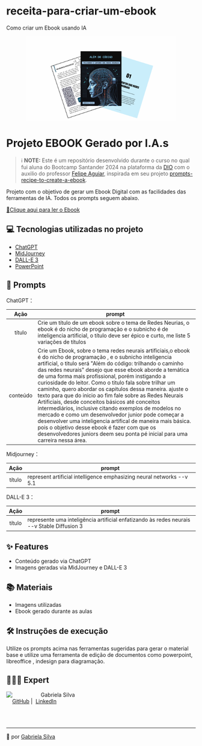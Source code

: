 # receita-para-criar-um-ebook
Como criar um Ebook usando IA

<p align="center">
<img 
    src="dkfnoieknf.png"
    width="400"  
/>
</p>

# Projeto EBOOK Gerado por I.A.s


 > ℹ️ **NOTE:** Este é um repositório desenvolvido durante o curso no qual fui aluna do Bootcamp Santander 2024 na plataforma da [DIO](https://dio.me) com o auxilio do professor [Felipe Aguiar](https://github.com/felipeAguiarCode), inspirada em seu projeto [prompts-recipe-to-create-a-ebook](https://github.com/felipeAguiarCode/prompts-recipe-to-create-a-ebook/tree/main).

Projeto com o objetivo de gerar um Ebook Digital com as facilidades das ferramentas de IA. Todos os prompts
seguem abaixo.

<a href="Ebook Redes Neuraus Artificiais.pdf" title="View PDF now"> 📕Clique aqui para ler o Ebook</a>

## 💻 Tecnologias utilizadas no projeto

- [ChatGPT](https://chat.openai.com/) 
- [MidJourney](https://www.midjourney.com/app/)
- [DALL-E 3](https://openart.ai/home)
- [PowerPoint](https://www.microsoft.com/en/microsoft-365/powerpoint)

## 🧠 Prompts


ChatGPT：

|   Ação   | prompt                                                                                                                                                                                                                                                                         |
| :------: | ------------------------------------------------------------------------------------------------------------------------------------------------------------------------------------------------------------------------------------------------------------------------------ |
|  título  | Crie um título de um ebook sobre o tema de Redes Neurias, o ebook é do nicho de programação e o subnicho é de inteligencia artificial, o título deve ser épico e curto, me liste 5 variações de títulos                                                        |
| conteúdo | Crie um Ebook, sobre o tema redes neurais artificiais,o ebook é do nicho de programação , e o subnicho inteligencia artificial, o titulo será "Além do código: trilhando o caminho das redes neurais" desejo que esse ebook aborde a temática de uma forma mais profissional, porém instigando a curiosidade do leitor. Como o titulo fala sobre trilhar um caminho, quero abordar os capitulos dessa maneira. ajuste o texto para que do inicio ao fim fale sobre as Redes Neurais Artificiais, desde conceitos básicos até conceitos intermediários, inclusive citando exemplos de modelos no mercado e como um desenvolvedor junior pode começar a desenvolver uma inteligencia artifical de maneira mais básica. pois o objetivo desse ebook é fazer com que os desenvolvedores juniors deem seu ponta pé inicial para uma carreira nessa área. |


Midjourney：

|  Ação  | prompt                                                                                 |
| :----: | -------------------------------------------------------------------------------------- |
| título | represent artificial intelligence emphasizing neural networks --v 5.1 |


DALL-E 3：

|  Ação  | prompt                                                                                 |
| :----: | -------------------------------------------------------------------------------------- |
| título | represente uma inteligência artificial enfatizando às redes neurais --v Stable Diffusion 3 |

## ✨ Features

- Conteúdo gerado via ChatGPT
- Imagens geradas via MidJourney e DALL-E 3

## 📚 Materiais

- Imagens utilizadas
- Ebook gerado durante as aulas

## 🛠️ Instruções de execução

Utilize os prompts acima nas ferramentas sugeridas para gerar o material base e utilize uma ferramenta de edição de documentos como powerpoint, libreoffice , indesign para diagramação.

## 👩🏻‍💻 Expert

<p>
    <img 
      align=left 
      margin=10 
      width=80 
      src="https://avatars.githubusercontent.com/u/154382591?s=96&v=4"
    />
    <p>&nbsp&nbsp&nbspGabriela Silva<br>
    &nbsp&nbsp&nbsp
    <a href="https://github.com/SabrinaAll">
    GitHub</a>&nbsp;|&nbsp;
    <a href="https://www.linkedin.com/in/gabriela-silva-alves/">
    LinkedIn</a>
</p>
</p>
<br/><br/>
<p>

---

💜 por [Gabriela Silva](https://github.com/SabrinaAll)
